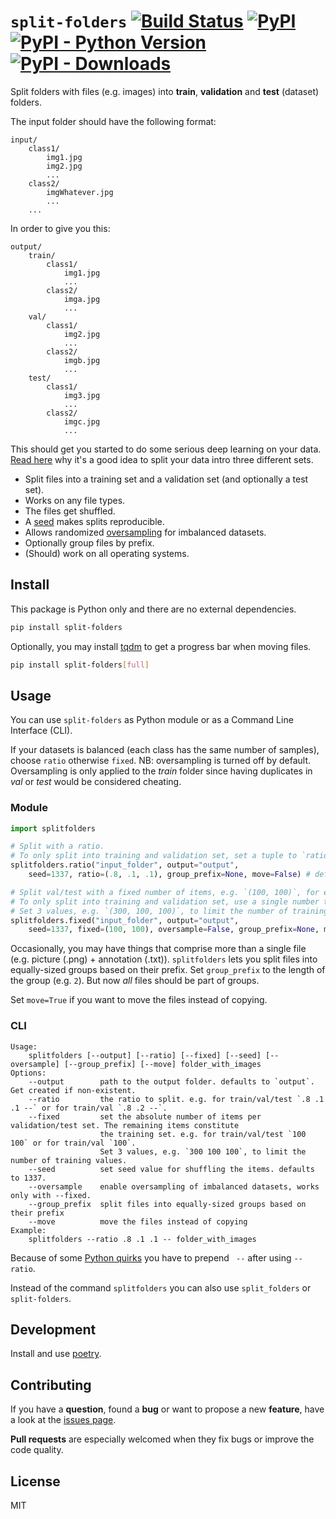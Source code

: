 # `split-folders` [![Build Status](https://img.shields.io/github/workflow/status/jfilter/split-folders/Test)](https://github.com/jfilter/split-folders/actions/workflows/test.yml) [![PyPI](https://img.shields.io/pypi/v/split-folders.svg)](https://pypi.org/project/split-folders/) [![PyPI - Python Version](https://img.shields.io/pypi/pyversions/split-folders.svg)](https://pypi.org/project/split-folders/) [![PyPI - Downloads](https://img.shields.io/pypi/dm/split-folders)](https://pypistats.org/packages/split-folders)

Split folders with files (e.g. images) into **train**, **validation** and **test** (dataset) folders.

The input folder should have the following format:

```
input/
    class1/
        img1.jpg
        img2.jpg
        ...
    class2/
        imgWhatever.jpg
        ...
    ...
```

In order to give you this:

```
output/
    train/
        class1/
            img1.jpg
            ...
        class2/
            imga.jpg
            ...
    val/
        class1/
            img2.jpg
            ...
        class2/
            imgb.jpg
            ...
    test/
        class1/
            img3.jpg
            ...
        class2/
            imgc.jpg
            ...
```

This should get you started to do some serious deep learning on your data. [Read here](https://stats.stackexchange.com/questions/19048/what-is-the-difference-between-test-set-and-validation-set) why it's a good idea to split your data intro three different sets.

-   Split files into a training set and a validation set (and optionally a test set).
-   Works on any file types.
-   The files get shuffled.
-   A [seed](https://docs.python.org/3/library/random.html#random.seed) makes splits reproducible.
-   Allows randomized [oversampling](https://en.wikipedia.org/wiki/Oversampling_and_undersampling_in_data_analysis) for imbalanced datasets.
-   Optionally group files by prefix.
-   (Should) work on all operating systems.

## Install

This package is Python only and there are no external dependencies.

```bash
pip install split-folders
```

Optionally, you may install [tqdm](https://github.com/tqdm/tqdm) to get a progress bar when moving files.

```bash
pip install split-folders[full]
```

## Usage

You can use `split-folders` as Python module or as a Command Line Interface (CLI).

If your datasets is balanced (each class has the same number of samples), choose `ratio` otherwise `fixed`.
NB: oversampling is turned off by default.
Oversampling is only applied to the _train_ folder since having duplicates in _val_ or _test_ would be considered cheating.

### Module

```python
import splitfolders

# Split with a ratio.
# To only split into training and validation set, set a tuple to `ratio`, i.e, `(.8, .2)`.
splitfolders.ratio("input_folder", output="output",
    seed=1337, ratio=(.8, .1, .1), group_prefix=None, move=False) # default values

# Split val/test with a fixed number of items, e.g. `(100, 100)`, for each set.
# To only split into training and validation set, use a single number to `fixed`, i.e., `10`.
# Set 3 values, e.g. `(300, 100, 100)`, to limit the number of training values.
splitfolders.fixed("input_folder", output="output",
    seed=1337, fixed=(100, 100), oversample=False, group_prefix=None, move=False) # default values
```

Occasionally, you may have things that comprise more than a single file (e.g. picture (.png) + annotation (.txt)).
`splitfolders` lets you split files into equally-sized groups based on their prefix.
Set `group_prefix` to the length of the group (e.g. `2`).
But now _all_ files should be part of groups.

Set `move=True` if you want to move the files instead of copying.

### CLI

```
Usage:
    splitfolders [--output] [--ratio] [--fixed] [--seed] [--oversample] [--group_prefix] [--move] folder_with_images
Options:
    --output        path to the output folder. defaults to `output`. Get created if non-existent.
    --ratio         the ratio to split. e.g. for train/val/test `.8 .1 .1 --` or for train/val `.8 .2 --`.
    --fixed         set the absolute number of items per validation/test set. The remaining items constitute
                    the training set. e.g. for train/val/test `100 100` or for train/val `100`.
                    Set 3 values, e.g. `300 100 100`, to limit the number of training values.
    --seed          set seed value for shuffling the items. defaults to 1337.
    --oversample    enable oversampling of imbalanced datasets, works only with --fixed.
    --group_prefix  split files into equally-sized groups based on their prefix
    --move          move the files instead of copying
Example:
    splitfolders --ratio .8 .1 .1 -- folder_with_images
```

Because of some [Python quirks](https://github.com/jfilter/split-folders/issues/19) you have to prepend ` --` after using `--ratio`.

Instead of the command `splitfolders` you can also use `split_folders` or `split-folders`.

## Development

Install and use [poetry](https://python-poetry.org/).

## Contributing

If you have a **question**, found a **bug** or want to propose a new **feature**, have a look at the [issues page](https://github.com/jfilter/split-folders/issues).

**Pull requests** are especially welcomed when they fix bugs or improve the code quality.

## License

MIT

